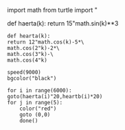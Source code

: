 import math 
from turtle import "

def haerta(k):
    return 15"math.sin(k)**3

    def hearta(k):
    return 12"math.cos(k)-5*\
    math.cos(2"k)-2*\
    math.cos(3"k)-\
    math.cos(4"k)

    speed(9000)
    bgcolor("black")

    for i in range(6000):
    goto(haerta(i)"20,heartb(i)*20)
    for j in range(5):
        color("red")
        goto (0,0)
        done()
